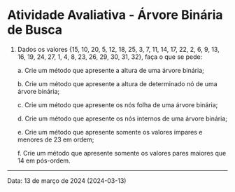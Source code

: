 # Atividade Avaliativa - Árvore Binária de Busca

1. Dados os valores {15, 10, 20, 5, 12, 18, 25, 3, 7, 11, 14, 17, 22, 2, 6, 9, 13, 16, 19, 24, 27, 1, 4, 8, 23, 26, 29, 30, 31, 32}, faça o que se pede:

    a. Crie um método que apresente a altura de uma árvore binária;

    b. Crie um método que apresente a altura de determinado nó de uma árvore binária;

    c. Crie um método que apresente os nós folha de uma árvore binária;

    d. Crie um método que apresente os nós internos de uma árvore binária;

    e. Crie um método que apresente somente os valores ímpares e menores de 23 em ordem;

    f. Crie um método que apresente somente os valores pares maiores que 14 em pós-ordem.

---

Data: 13 de março de 2024 (2024-03-13)